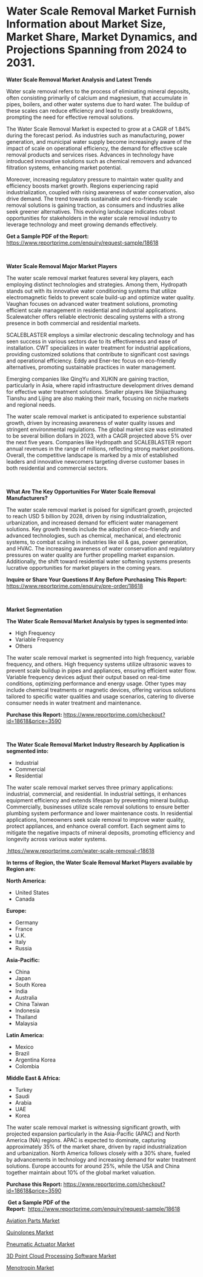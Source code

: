 <p><h1>Water Scale Removal Market Furnish Information about Market Size, Market Share, Market Dynamics, and Projections Spanning from 2024 to 2031.</h1></p><p><strong>Water Scale Removal Market Analysis and Latest Trends</strong></p>
<p><p>Water scale removal refers to the process of eliminating mineral deposits, often consisting primarily of calcium and magnesium, that accumulate in pipes, boilers, and other water systems due to hard water. The buildup of these scales can reduce efficiency and lead to costly breakdowns, prompting the need for effective removal solutions. </p><p>The Water Scale Removal Market is expected to grow at a CAGR of 1.84% during the forecast period. As industries such as manufacturing, power generation, and municipal water supply become increasingly aware of the impact of scale on operational efficiency, the demand for effective scale removal products and services rises. Advances in technology have introduced innovative solutions such as chemical removers and advanced filtration systems, enhancing market potential. </p><p>Moreover, increasing regulatory pressure to maintain water quality and efficiency boosts market growth. Regions experiencing rapid industrialization, coupled with rising awareness of water conservation, also drive demand. The trend towards sustainable and eco-friendly scale removal solutions is gaining traction, as consumers and industries alike seek greener alternatives. This evolving landscape indicates robust opportunities for stakeholders in the water scale removal industry to leverage technology and meet growing demands effectively.</p></p>
<p><strong>Get a Sample PDF of the Report:&nbsp;</strong> <a href="https://www.reportprime.com/enquiry/request-sample/18618?utm_campaign=75&utm_medium=2&utm_source=Github&utm_content=ia&utm_term=21112024&utm_id=water-scale-removal">https://www.reportprime.com/enquiry/request-sample/18618</a></p>
<p>&nbsp;</p>
<p><strong>Water Scale Removal Major Market Players</strong></p>
<p><p>The water scale removal market features several key players, each employing distinct technologies and strategies. Among them, Hydropath stands out with its innovative water conditioning systems that utilize electromagnetic fields to prevent scale build-up and optimize water quality. Vaughan focuses on advanced water treatment solutions, promoting efficient scale management in residential and industrial applications. Scalewatcher offers reliable electronic descaling systems with a strong presence in both commercial and residential markets.</p><p>SCALEBLASTER employs a similar electronic descaling technology and has seen success in various sectors due to its effectiveness and ease of installation. CWT specializes in water treatment for industrial applications, providing customized solutions that contribute to significant cost savings and operational efficiency. Eddy and Ener-tec focus on eco-friendly alternatives, promoting sustainable practices in water management.</p><p>Emerging companies like QingYu and XUKIN are gaining traction, particularly in Asia, where rapid infrastructure development drives demand for effective water treatment solutions. Smaller players like Shijiazhuang Tianshu and Lijing are also making their mark, focusing on niche markets and regional needs.</p><p>The water scale removal market is anticipated to experience substantial growth, driven by increasing awareness of water quality issues and stringent environmental regulations. The global market size was estimated to be several billion dollars in 2023, with a CAGR projected above 5% over the next five years. Companies like Hydropath and SCALEBLASTER report annual revenues in the range of millions, reflecting strong market positions. Overall, the competitive landscape is marked by a mix of established leaders and innovative newcomers targeting diverse customer bases in both residential and commercial sectors.</p></p>
<p>&nbsp;</p>
<p><strong>What Are The Key Opportunities For Water Scale Removal Manufacturers?</strong></p>
<p><p>The water scale removal market is poised for significant growth, projected to reach USD 5 billion by 2028, driven by rising industrialization, urbanization, and increased demand for efficient water management solutions. Key growth trends include the adoption of eco-friendly and advanced technologies, such as chemical, mechanical, and electronic systems, to combat scaling in industries like oil & gas, power generation, and HVAC. The increasing awareness of water conservation and regulatory pressures on water quality are further propelling market expansion. Additionally, the shift toward residential water softening systems presents lucrative opportunities for market players in the coming years.</p></p>
<p><strong>Inquire or Share Your Questions If Any Before Purchasing This Report:</strong> <a href="https://www.reportprime.com/enquiry/pre-order/18618?utm_campaign=75&utm_medium=2&utm_source=Github&utm_content=ia&utm_term=21112024&utm_id=water-scale-removal">https://www.reportprime.com/enquiry/pre-order/18618</a></p>
<p>&nbsp;</p>
<p><strong>Market Segmentation</strong></p>
<p><strong>The Water Scale Removal Market Analysis by types is segmented into:</strong></p>
<p><ul><li>High Frequency</li><li>Variable Frequency</li><li>Others</li></ul></p>
<p><p>The water scale removal market is segmented into high frequency, variable frequency, and others. High frequency systems utilize ultrasonic waves to prevent scale buildup in pipes and appliances, ensuring efficient water flow. Variable frequency devices adjust their output based on real-time conditions, optimizing performance and energy usage. Other types may include chemical treatments or magnetic devices, offering various solutions tailored to specific water qualities and usage scenarios, catering to diverse consumer needs in water treatment and maintenance.</p></p>
<p><strong>Purchase this Report:&nbsp;</strong><a href="https://www.reportprime.com/checkout?id=18618&price=3590&utm_campaign=75&utm_medium=2&utm_source=Github&utm_content=ia&utm_term=21112024&utm_id=water-scale-removal">https://www.reportprime.com/checkout?id=18618&price=3590</a></p>
<p>&nbsp;</p>
<p><strong>The Water Scale Removal Market Industry Research by Application is segmented into:</strong></p>
<p><ul><li>Industrial</li><li>Commercial</li><li>Residential</li></ul></p>
<p><p>The water scale removal market serves three primary applications: industrial, commercial, and residential. In industrial settings, it enhances equipment efficiency and extends lifespan by preventing mineral buildup. Commercially, businesses utilize scale removal solutions to ensure better plumbing system performance and lower maintenance costs. In residential applications, homeowners seek scale removal to improve water quality, protect appliances, and enhance overall comfort. Each segment aims to mitigate the negative impacts of mineral deposits, promoting efficiency and longevity across various water systems.</p></p>
<p><a href="https://www.reportprime.com/water-scale-removal-r18618?utm_campaign=75&utm_medium=2&utm_source=Github&utm_content=ia&utm_term=21112024&utm_id=water-scale-removal">&nbsp;https://www.reportprime.com/water-scale-removal-r18618</a></p>
<p><strong>In terms of Region, the Water Scale Removal Market Players available by Region are:</strong></p>
<p>
    <p> <strong> North America: </strong>
        <ul>
            <li>United States</li>
            <li>Canada</li>
        </ul>
        </p> 
    <p> <strong> Europe: </strong>
        <ul>
            <li>Germany</li>
            <li>France</li>
            <li>U.K.</li>
            <li>Italy</li>
            <li>Russia</li>
        </ul>
        </p> 
    <p> <strong> Asia-Pacific: </strong>
        <ul>
            <li>China</li>
            <li>Japan</li>
            <li>South Korea</li>
            <li>India</li>
            <li>Australia</li>
            <li>China Taiwan</li>
            <li>Indonesia</li>
            <li>Thailand</li>
            <li>Malaysia</li>
        </ul>
        </p> 
    <p> <strong> Latin America: </strong>
        <ul>
            <li>Mexico</li>
            <li>Brazil</li>
            <li>Argentina Korea</li>
            <li>Colombia</li>
        </ul>
        </p> 
    <p> <strong> Middle East & Africa: </strong>
        <ul>
            <li>Turkey</li>
            <li>Saudi</li>
            <li>Arabia</li>
            <li>UAE</li>
            <li>Korea</li>
        </ul>
    </p>
    </p>
<p><p>The water scale removal market is witnessing significant growth, with projected expansion particularly in the Asia-Pacific (APAC) and North America (NA) regions. APAC is expected to dominate, capturing approximately 35% of the market share, driven by rapid industrialization and urbanization. North America follows closely with a 30% share, fueled by advancements in technology and increasing demand for water treatment solutions. Europe accounts for around 25%, while the USA and China together maintain about 10% of the global market valuation.</p></p>
<p><strong>Purchase this Report: </strong><a href="https://www.reportprime.com/checkout?id=18618&price=3590&utm_campaign=75&utm_medium=2&utm_source=Github&utm_content=ia&utm_term=21112024&utm_id=water-scale-removal">https://www.reportprime.com/checkout?id=18618&price=3590</a></p>
<p>&nbsp;<strong>Get a Sample PDF of the Report:&nbsp;&nbsp;</strong><a href="https://www.reportprime.com/enquiry/request-sample/18618?utm_campaign=75&utm_medium=2&utm_source=Github&utm_content=ia&utm_term=21112024&utm_id=water-scale-removal">https://www.reportprime.com/enquiry/request-sample/18618</a></p>
<p><strong></strong></p>
<p><p><a href="https://www.linkedin.com/pulse/aviation-parts-market-dynamics-2024-2031-projected-87-cagr-cw6qf?utm_campaign=75&utm_medium=2&utm_source=Github&utm_content=ia&utm_term=21112024&utm_id=water-scale-removal">Aviation Parts Market</a></p><p><a href="https://issuu.com/reportprime-2/docs/quinolones-market-size-2030.pptx_4f246beb32155b?utm_campaign=75&utm_medium=2&utm_source=Github&utm_content=ia&utm_term=21112024&utm_id=water-scale-removal">Quinolones Market</a></p><p><a href="https://github.com/MonroeBullock54/Market-Research-Report-List-1/blob/main/pneumatic-actuator-market.md?utm_campaign=75&utm_medium=2&utm_source=Github&utm_content=ia&utm_term=21112024&utm_id=water-scale-removal">Pneumatic Actuator Market</a></p><p><a href="https://www.linkedin.com/pulse/in-depth-3d-point-cloud-processing-software-market-review-yjedf?utm_campaign=75&utm_medium=2&utm_source=Github&utm_content=ia&utm_term=21112024&utm_id=water-scale-removal">3D Point Cloud Processing Software Market</a></p><p><a href="https://issuu.com/reportprime-2/docs/menotropin-market-size-2030.pptx_843392fcc1fef1?utm_campaign=75&utm_medium=2&utm_source=Github&utm_content=ia&utm_term=21112024&utm_id=water-scale-removal">Menotropin Market</a></p></p>